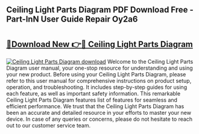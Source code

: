 ## Ceiling Light Parts Diagram PDF Download Free - Part-lnN User Guide Repair Oy2a6

# <h2><a href="http://dfhlnu.blite.top/?on=Ceiling+Light+Parts+Diagram">🔗Download New 👉🔴 Ceiling Light Parts Diagram</a></h2>

[![Ceiling Light Parts Diagram download](https://i.imgur.com/lujVjoI.png)](http://dfhlnu.blite.top/?on=Ceiling+Light+Parts+Diagram)
Welcome to the Ceiling Light Parts Diagram user manual, your one-stop resource for understanding and using your new product. Before using your Ceiling Light Parts Diagram, please refer to this user manual for comprehensive instructions on product setup, operation, and troubleshooting. It includes step-by-step guides for using each feature, as well as important safety information. This remarkable Ceiling Light Parts Diagram features list of features for seamless and efficient performance. We trust that the Ceiling Light Parts Diagram has been an accurate and detailed resource in your efforts to master your new device. In case of any queries or concerns, please do not hesitate to reach out to our customer service team.
